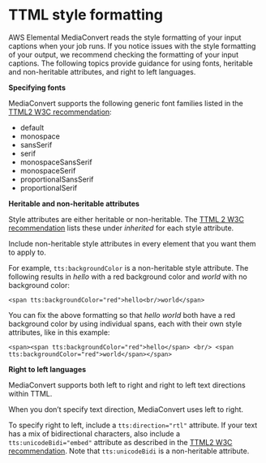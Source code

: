 # TTML style formatting<a name="ttml-style-formatting"></a>

AWS Elemental MediaConvert reads the style formatting of your input captions when your job runs\. If you notice issues with the style formatting of your output, we recommend checking the formatting of your input captions\. The following topics provide guidance for using fonts, heritable and non\-heritable attributes, and right to left languages\.

**Specifying fonts** 

MediaConvert supports the following generic font families listed in the [TTML2 W3C recommendation](https://www.w3.org/TR/ttml2/#style-value-generic-family-name): 
+ default
+ monospace
+ sansSerif
+ serif
+ monospaceSansSerif
+ monospaceSerif
+ proportionalSansSerif
+ proportionalSerif

**Heritable and non\-heritable attributes** 

Style attributes are either heritable or non\-heritable\. The [TTML 2 W3C recommendation](https://www.w3.org/TR/ttml2/#styling-attribute-vocabulary) lists these under *inherited* for each style attribute\.

Include non\-heritable style attributes in every element that you want them to apply to\.

For example, `tts:backgroundColor` is a non\-heritable style attribute\. The following results in *hello* with a red background color and *world* with no background color: 

`<span tts:backgroundColor="red">hello<br/>world</span>` 

You can fix the above formatting so that *hello world* both have a red background color by using individual spans, each with their own style attributes, like in this example: 

`<span><span tts:backgroundColor="red">hello</span> <br/> <span tts:backgroundColor="red">world</span></span>` 

**Right to left languages** 

MediaConvert supports both left to right and right to left text directions within TTML\. 

When you don’t specify text direction, MediaConvert uses left to right\. 

To specify right to left, include a `tts:direction="rtl"` attribute\. If your text has a mix of bidirectional characters, also include a `tts:unicodeBidi="embed"` attribute as described in the [TTML2 W3C recommendation](https://www.w3.org/TR/ttml2/#style-attribute-direction)\. Note that `tts:unicodeBidi` is a non\-heritable attribute\.